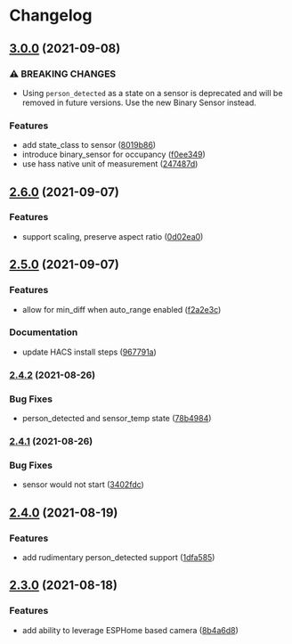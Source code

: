 # Changelog

## [3.0.0](https://www.github.com/TheRealWaldo/thermal/compare/v2.6.0...v3.0.0) (2021-09-08)


### ⚠ BREAKING CHANGES

* Using `person_detected` as a state on a sensor is deprecated and will be removed in future versions.  Use the new Binary Sensor instead.

### Features

* add state_class to sensor ([8019b86](https://www.github.com/TheRealWaldo/thermal/commit/8019b869a7d7f03246e85cc0cf4cb2814fe0da61))
* introduce binary_sensor for occupancy ([f0ee349](https://www.github.com/TheRealWaldo/thermal/commit/f0ee349c4d0f92c42929d4589f9b0121ce02c097))
* use hass native unit of measurement ([247487d](https://www.github.com/TheRealWaldo/thermal/commit/247487d7a873130a5a659d343e4279d53d219c3b))

## [2.6.0](https://www.github.com/TheRealWaldo/thermal/compare/v2.5.0...v2.6.0) (2021-09-07)


### Features

* support scaling, preserve aspect ratio ([0d02ea0](https://www.github.com/TheRealWaldo/thermal/commit/0d02ea05dc0f46d8db0a488d703bf7776b843add))

## [2.5.0](https://www.github.com/TheRealWaldo/thermal/compare/v2.4.2...v2.5.0) (2021-09-07)


### Features

* allow for min_diff when auto_range enabled ([f2a2e3c](https://www.github.com/TheRealWaldo/thermal/commit/f2a2e3c07891eb5a708f15c8140310b7b560d2b5))


### Documentation

* update HACS install steps ([967791a](https://www.github.com/TheRealWaldo/thermal/commit/967791add722b99768d59e79626b91aa867c7a70))

### [2.4.2](https://www.github.com/TheRealWaldo/thermal/compare/v2.4.1...v2.4.2) (2021-08-26)


### Bug Fixes

* person_detected and sensor_temp state ([78b4984](https://www.github.com/TheRealWaldo/thermal/commit/78b498419da6559cca9bc4d7d21b54fe8034935d))

### [2.4.1](https://www.github.com/TheRealWaldo/thermal/compare/v2.4.0...v2.4.1) (2021-08-26)


### Bug Fixes

* sensor would not start ([3402fdc](https://www.github.com/TheRealWaldo/thermal/commit/3402fdcec5cb50d21a2f2dc514961492dcd18b22))

## [2.4.0](https://www.github.com/TheRealWaldo/thermal/compare/v2.3.0...v2.4.0) (2021-08-19)


### Features

* add rudimentary person_detected support ([1dfa585](https://www.github.com/TheRealWaldo/thermal/commit/1dfa585305c25125051b5d1444890aa9e7b01a0c))

## [2.3.0](https://www.github.com/TheRealWaldo/thermal/compare/v2.2.1...v2.3.0) (2021-08-18)


### Features

* add ability to leverage ESPHome based camera ([8b4a6d8](https://www.github.com/TheRealWaldo/thermal/commit/8b4a6d8ab6210784c3ca776f61e221dca09749b1))
